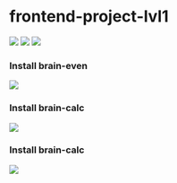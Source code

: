 # frontend-project-lvl1
<a href="https://codeclimate.com/github/olegdemchenko/frontend-project-lvl1/maintainability"><img src="https://api.codeclimate.com/v1/badges/34ebcbfa53319be355b7/maintainability" /></a>
<a href="https://codeclimate.com/github/olegdemchenko/frontend-project-lvl1/test_coverage"><img src="https://api.codeclimate.com/v1/badges/34ebcbfa53319be355b7/test_coverage" /></a>
<img src="https://travis-ci.org/olegdemchenko/frontend-project-lvl1.svg?branch=master"/>
<br>
<h3>Install brain-even</h3>
<a href="https://asciinema.org/a/JyCEhLfQlFj1I8XoDBSWFRQzw" target="_blank"><img src="https://asciinema.org/a/JyCEhLfQlFj1I8XoDBSWFRQzw.svg" /></a>
<br>
<h3>Install brain-calc</h3>
<a href="https://asciinema.org/a/xGDSCxoqfgSrVNLw53rmQPMBE" target="_blank"><img src="https://asciinema.org/a/xGDSCxoqfgSrVNLw53rmQPMBE.svg" /></a>
<br>
<h3>Install brain-calc</h3>
<a href="https://asciinema.org/a/kCrMh5BLgIjApqSC4MOvcgmUr" target="_blank"><img src="https://asciinema.org/a/kCrMh5BLgIjApqSC4MOvcgmUr.svg" /></a>
